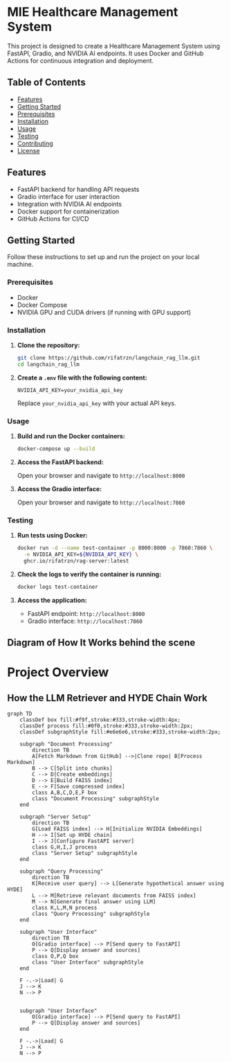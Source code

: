 # MIE Healthcare Management System

This project is designed to create a Healthcare Management System using FastAPI, Gradio, and NVIDIA AI endpoints. It uses Docker and GitHub Actions for continuous integration and deployment.

## Table of Contents

- [Features](#features)
- [Getting Started](#getting-started)
- [Prerequisites](#prerequisites)
- [Installation](#installation)
- [Usage](#usage)
- [Testing](#testing)
- [Contributing](#contributing)
- [License](#license)

## Features

- FastAPI backend for handling API requests
- Gradio interface for user interaction
- Integration with NVIDIA AI endpoints
- Docker support for containerization
- GitHub Actions for CI/CD

## Getting Started

Follow these instructions to set up and run the project on your local machine.

### Prerequisites

- Docker
- Docker Compose
- NVIDIA GPU and CUDA drivers (if running with GPU support)

### Installation

1. **Clone the repository:**

    ```sh
    git clone https://github.com/rifatrzn/langchain_rag_llm.git
    cd langchain_rag_llm
    ```

2. **Create a `.env` file with the following content:**

    ```env
    NVIDIA_API_KEY=your_nvidia_api_key
    ```

    Replace `your_nvidia_api_key` with your actual API keys.

### Usage

1. **Build and run the Docker containers:**

    ```sh
    docker-compose up --build
    ```

2. **Access the FastAPI backend:**

    Open your browser and navigate to `http://localhost:8000`

3. **Access the Gradio interface:**

    Open your browser and navigate to `http://localhost:7860`

### Testing

1. **Run tests using Docker:**

    ```sh
    docker run -d --name test-container -p 8000:8000 -p 7860:7860 \
      -e NVIDIA_API_KEY=${NVIDIA_API_KEY} \
      ghcr.io/rifatrzn/rag-server:latest
    ```

2. **Check the logs to verify the container is running:**

    ```sh
    docker logs test-container
    ```

3. **Access the application:**

    - FastAPI endpoint: `http://localhost:8000`
    - Gradio interface: `http://localhost:7860`


## Diagram of How It Works behind the scene

# Project Overview

## How the LLM Retriever and HYDE Chain Work

```mermaid
graph TD
    classDef box fill:#f9f,stroke:#333,stroke-width:4px;
    classDef process fill:#0f0,stroke:#333,stroke-width:2px;
    classDef subgraphStyle fill:#e6e6e6,stroke:#333,stroke-width:2px;

    subgraph "Document Processing"
        direction TB
        A[Fetch Markdown from GitHub] -->|Clone repo| B[Process Markdown]
        B --> C[Split into chunks]
        C --> D[Create embeddings]
        D --> E[Build FAISS index]
        E --> F[Save compressed index]
        class A,B,C,D,E,F box
        class "Document Processing" subgraphStyle
    end

    subgraph "Server Setup"
        direction TB
        G[Load FAISS index] --> H[Initialize NVIDIA Embeddings]
        H --> I[Set up HYDE chain]
        I --> J[Configure FastAPI server]
        class G,H,I,J process
        class "Server Setup" subgraphStyle
    end

    subgraph "Query Processing"
        direction TB
        K[Receive user query] --> L[Generate hypothetical answer using HYDE]
        L --> M[Retrieve relevant documents from FAISS index]
        M --> N[Generate final answer using LLM]
        class K,L,M,N process
        class "Query Processing" subgraphStyle
    end

    subgraph "User Interface"
        direction TB
        O[Gradio interface] --> P[Send query to FastAPI]
        P --> Q[Display answer and sources]
        class O,P,Q box
        class "User Interface" subgraphStyle
    end

    F -.->|Load| G
    J --> K
    N --> P


    subgraph "User Interface"
        O[Gradio interface] --> P[Send query to FastAPI]
        P --> Q[Display answer and sources]
    end

    F -.->|Load| G
    J --> K
    N --> P
